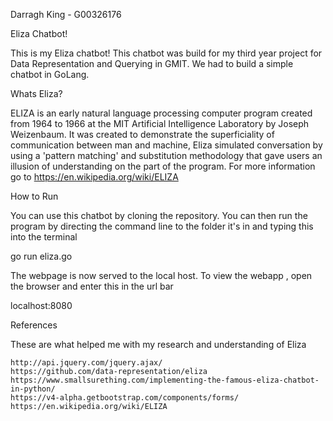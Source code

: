 Darragh King - G00326176

Eliza Chatbot!

This is my Eliza chatbot! This chatbot was build for my third year project for Data Representation and Querying in GMIT. We had to build a simple chatbot in GoLang.


Whats Eliza?

ELIZA is an early natural language processing computer program created from 1964 to 1966 at the MIT Artificial Intelligence Laboratory by Joseph Weizenbaum. It was created to demonstrate the superficiality of communication between man and machine, Eliza simulated conversation by using a 'pattern matching' and substitution methodology that gave users an illusion of understanding on the part of the program. For more information go to https://en.wikipedia.org/wiki/ELIZA


How to Run

You can use this chatbot by cloning the repository. You can then run the program by directing the command line to the folder it's in and typing this into the terminal

go run eliza.go

The webpage is now served to the local host. To view the webapp , open the browser and enter this in the url bar

localhost:8080


References

These are what helped me with my research and understanding of Eliza

	http://api.jquery.com/jquery.ajax/
	https://github.com/data-representation/eliza
	https://www.smallsurething.com/implementing-the-famous-eliza-chatbot-in-python/
	https://v4-alpha.getbootstrap.com/components/forms/
	https://en.wikipedia.org/wiki/ELIZA


